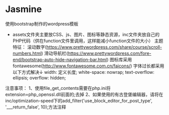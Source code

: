 # Jasmine
使用bootstrap制作的wordpress模板<br>
* assets文件夹主要放CSS、js、图片、图标等静态资源，inc文件夹放自己的PHP代码（供在function文件里调用，这样能减小function文件的大小）
主题特征：
	滚动数字(https://www.prettywordpress.com/share/course/scroll-numbers.html)
	滑动导航栏(https://www.prettywordpress.com/fore-end/bootstrap-auto-hide-navigation-bar.html)
	图标库采用fontawesome(http://www.fontawesome.com.cn/faicons/)
	字体过长都采用以下方式解决↓
	width: 定义长度;
    white-space: nowrap;
    text-overflow: ellipsis;
    overflow: hidden;

注意事项：
	1、使用file_get_contents需要在php.ini将extension=php_openssl.dll前面的;去掉
	2、如果使用的有古登堡编辑器，请将在inc/optimization-speed下的add_filter('use_block_editor_for_post_type', '___return_false', 10);方法注释